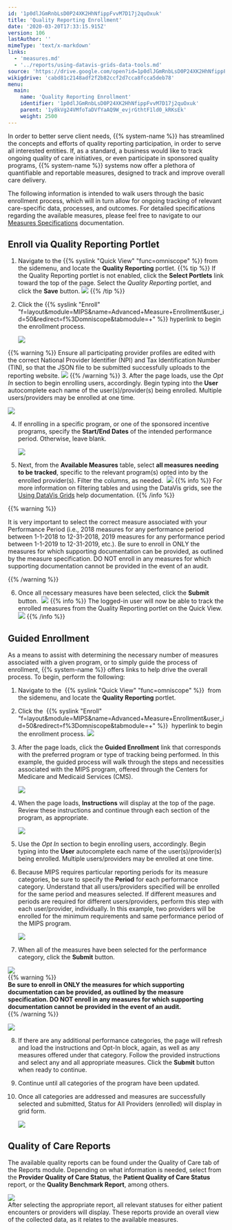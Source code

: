 ```yaml
---
id: '1p0dlJGmRnbLsD0P24XK2HhNfippFvvM7D17j2quOxuk'
title: 'Quality Reporting Enrollment'
date: '2020-03-20T17:33:15.915Z'
version: 106
lastAuthor: ''
mimeType: 'text/x-markdown'
links:
  - 'measures.md'
  - '../reports/using-datavis-grids-data-tools.md'
source: 'https://drive.google.com/open?id=1p0dlJGmRnbLsD0P24XK2HhNfippFvvM7D17j2quOxuk'
wikigdrive: 'cabd81c2148adf2f2b82ccf2d7cca8fcca5deb78'
menu:
  main:
    name: 'Quality Reporting Enrollment'
    identifier: '1p0dlJGmRnbLsD0P24XK2HhNfippFvvM7D17j2quOxuk'
    parent: '1y8kVg24VMfoTaDVfYaAQ9W_evjrGthtF1ld0_kRKsEk'
    weight: 2500
---
```

In order to better serve client needs, {{% system-name %}} has streamlined the concepts and efforts of quality reporting participation, in order to serve all interested entities. If, as a standard, a business would like to track ongoing quality of care initiatives, or even participate in sponsored quality programs, {{% system-name %}} systems now offer a plethora of quantifiable and reportable measures, designed to track and improve overall care delivery.

The following information is intended to walk users through the basic enrollment process, which will in turn allow for ongoing tracking of relevant care-specific data, processes, and outcomes. For detailed specifications regarding the available measures, please feel free to navigate to our [Measures Specifications](measures.md) documentation.
  
## Enroll via Quality Reporting Portlet  

1. Navigate to the {{% syslink "Quick View" "func=omniscope" %}} from the sidemenu, and locate the <strong>Quality Reporting</strong> portlet.
{{% tip %}}
   If the Quality Reporting portlet is not enabled, click the <strong>Select Portlets</strong> link toward the top of the page. Select the <em>Quality Reporting</em> portlet, and click the <strong>Save</strong> button.
   <img src="../quality-reporting-enrollment.assets/10000201000001F60000025009ABC3AF08B77E21.png" />
{{% /tip %}}
2. Click the {{% syslink "Enroll" "f=layout&module=MIPS&name=Advanced+Measure+Enrollment&user_id=50&redirect=f%3Domniscope&tabmodule=+" %}} hyperlink to begin the enrollment process.



   <img src="../quality-reporting-enrollment.assets/10000201000004B0000001A8494D00E94942CC28.png" />
{{% warning %}}
   Ensure all participating provider profiles are edited with the correct National Provider Identifier (NPI) and Tax Identification Number (TIN), so that the JSON file to be submitted successfully uploads to the reporting website.
   <img src="../quality-reporting-enrollment.assets/10000201000004FB000001E89EC30D808A39672D.png" />
{{% /warning %}}
3. After the page loads, use the <em>Opt In</em> section to begin enrolling users, accordingly. Begin typing into the <strong>User</strong> autocomplete each name of the user(s)/provider(s) being enrolled. Multiple users/providers may be enrolled at one time.



   <img src="../quality-reporting-enrollment.assets/10000201000004BF00000272B536CE9AFAFEC04D.png" />  

4. If enrolling in a specific program, or one of the sponsored incentive programs, specify the <strong>Start/End Dates</strong> of the intended performance period. Otherwise, leave blank.



   <img src="../quality-reporting-enrollment.assets/10000201000004BE000002725C518D42A726733A.png" />  

5. Next, from the <strong>Available Measures</strong> table, select <strong>all measures needing to be tracked</strong>, specific to the relevant program(s) opted into by the enrolled provider(s). Filter the columns, as needed. 
   <img src="../quality-reporting-enrollment.assets/10000201000004BE00000298241BF625923C2998.png" />
{{% info %}}
   For more information on filtering tables and using the DataVis grids, see the [Using DataVis Grids](../reports/using-datavis-grids-data-tools.md) help documentation.
{{% /info %}}
  
{{% warning %}}  

It is very important to select the correct measure associated with your Performance Period (i.e., 2018 measures for any performance period between 1-1-2018 to 12-31-2018, 2019 measures for any performance period between 1-1-2019 to 12-31-2019, etc.). Be sure to enroll in ONLY the measures for which supporting documentation can be provided, as outlined by the measure specification. DO NOT enroll in any measures for which supporting documentation cannot be provided in the event of an audit.  

{{% /warning %}}  
  

6. Once all necessary measures have been selected, click the <strong>Submit</strong> button. 
   <img src="../quality-reporting-enrollment.assets/10000201000004B00000021B08DDA040D8800D24.png" />
{{% info %}}
   The logged-in user will now be able to track the enrolled measures from the Quality Reporting portlet on the Quick View.
   <img src="../quality-reporting-enrollment.assets/100002010000028000000129AD9D0DC3FB209131.png" />
{{% /info %}}
  
## Guided Enrollment  

As a means to assist with determining the necessary number of measures associated with a given program, or to simply guide the process of enrollment, {{% system-name %}} offers links to help drive the overall process.
To begin, perform the following:
1. Navigate to the  {{% syslink "Quick View" "func=omniscope" %}}  from the sidemenu, and locate the <strong>Quality Reporting</strong> portlet.
2. Click the  {{% syslink "Enroll" "f=layout&module=MIPS&name=Advanced+Measure+Enrollment&user_id=50&redirect=f%3Domniscope&tabmodule=+" %}}  hyperlink to begin the enrollment process.
   <img src="../quality-reporting-enrollment.assets/10000201000004B0000001A8494D00E94942CC28.png" />

3. After the page loads, click the <strong>Guided Enrollment</strong> link that corresponds with the preferred program or type of tracking being performed. In this example, the guided process will walk through the steps and necessities associated with the MIPS program, offered through the Centers for Medicare and Medicaid Services (CMS).



   <img src="../quality-reporting-enrollment.assets/10000201000004AE00000272C0F6E6BD4C688F68.png" />  

4. When the page loads, <strong>Instructions</strong> will display at the top of the page. Review these instructions and continue through each section of the program, as appropriate.



   <img src="../quality-reporting-enrollment.assets/10000201000004B000000166C1173512980F0638.png" />  

5. Use the <em>Opt In</em> section to begin enrolling users, accordingly. Begin typing into the <strong>User</strong> autocomplete each name of the user(s)/provider(s) being enrolled. Multiple users/providers may be enrolled at one time.



6. Because MIPS requires particular reporting periods for its measure categories, be sure to specify the <strong>Period</strong> for each performance category. Understand that all users/providers specified will be enrolled for the same period and measures selected. If different measures and periods are required for different users/providers, perform this step with each user/provider, individually. In this example, two providers will be enrolled for the minimum requirements and same performance period of the MIPS program.



   <img src="../quality-reporting-enrollment.assets/10000201000004F8000002F6F4748A279D39500E.png" />  

7. When all of the measures have been selected for the performance category, click the <strong>Submit</strong> button.
  
![](../quality-reporting-enrollment.assets/10000201000002AF000000BE68B054D740DAE02A.png)  
{{% warning %}}  
**Be sure to enroll in ONLY the measures for which supporting documentation can be provided, as outlined by the measure specification. DO NOT enroll in any measures for which supporting documentation cannot be provided in the event of an audit.**  
{{% /warning %}}  
  
![](../quality-reporting-enrollment.assets/10000201000002AF000000BE68B054D740DAE02A.png)  


8. If there are any additional performance categories, the page will refresh and load the instructions and Opt-In block, again, as well as any measures offered under that category. Follow the provided instructions and select any and all appropriate measures. Click the <strong>Submit</strong> button when ready to continue.



9. Continue until all categories of the program have been updated.



10. Once all categories are addressed and measures are successfully selected and submitted, Status for All Providers (enrolled) will display in grid form.

    <img src="../quality-reporting-enrollment.assets/10000201000002B000000178ACC1F1E75058C750.png" />  

  
## Quality of Care Reports  

The available quality reports can be found under the Quality of Care tab of the Reports module. Depending on what information is needed, select from the **Provider Quality of Care Status**, the **Patient Quality of Care Status** report, or the **Quality Benchmark Report**, among others.


  
![](../quality-reporting-enrollment.assets/10000201000004BE00000245B0F3437FACA3E610.png)  
After selecting the appropriate report, all relevant statuses for either patient encounters or providers will display. These reports provide an overall view of the collected data, as it relates to the available measures.
